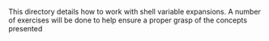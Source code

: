 This directory details how to work with shell variable expansions. A number of exercises will be done to help ensure a proper grasp of the concepts presented
